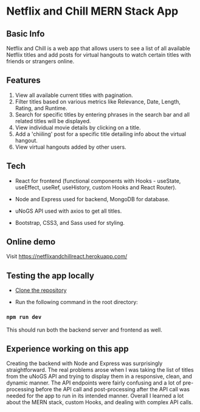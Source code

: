 # Netflix and Chill MERN Stack App

## Basic Info

Netflix and Chill is a web app that allows users to see a list of all available Netflix titles and add posts for virtual hangouts to watch certain titles with friends or strangers online.

## Features
1.    View all available current titles with pagination.
2.    Filter titles based on various metrics like Relevance, Date, Length, Rating, and Runtime. 
3.    Search for specific titles by entering phrases in the search bar and all related titles will be displayed. 
4.    View individual movie details by clicking on a title.
5.    Add a 'chiiling' post for a specific title detailing info about the virtual hangout.
6.    View virtual hangouts added by other users.

## Tech
* React for frontend (functional components with Hooks - useState, useEffect, useRef, useHistory, custom Hooks and React Router). 

* Node and Express used for backend, MongoDB for database.

* uNoGS API used with axios to get all titles. 

* Bootstrap, CSS3, and Sass used for styling.

## Online demo

Visit https://netflixandchillreact.herokuapp.com/

## Testing the app locally

* [Clone the repository](https://docs.github.com/en/github/creating-cloning-and-archiving-repositories/cloning-a-repository-from-github/cloning-a-repository)

* Run the following command in the root directory: 
 
### `npm run dev`

This should run both the backend server and frontend as well.

## Experience working on this app

Creating the backend with Node and Express was surprisingly straightforward. The real problems arose when I was taking the list of titles from the uNoGS API and trying to display them in a responsive, clean, and dynamic manner. The API endpoints were fairly confusing and a lot of pre-processing before the API call and post-processing after the API call was needed for the app to run in its intended manner. Overall I learned a lot about the MERN stack, custom Hooks, and dealing with complex API calls. 
